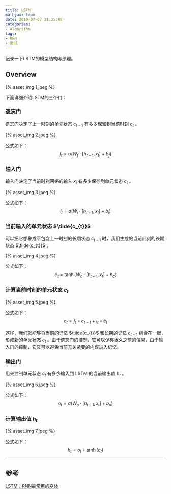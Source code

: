 ```yaml
---
title: LSTM
mathjax: true
date: 2019-07-07 21:35:09
categories:
- Algorithm
tags:
- RNN
- 面试
---
```

记录一下LSTM的模型结构与原理。

<!--more-->
## Overview
{% asset_img 1.jpeg %}

下面详细介绍LSTM的三个门：

### 遗忘门
遗忘门决定了上一时刻的单元状态 $c_{t-1}$ 有多少保留到当前时刻 $c_t$ 。

{% asset_img 2.jpeg %}

公式如下：
$$
f_t = \sigma(W_f \cdot [h_{t-1}, x_t] + b_f)
$$

### 输入门
输入门决定了当前时刻网络的输入 $x_t$ 有多少保存到单元状态 $c_t$ 。

{% asset_img 3.jpeg %}

公式如下：
$$
i_t = \sigma(W_i \cdot [h_{t-1}, x_t] + b_i)
$$

### 当前输入的单元状态 $\tilde{c_{t}}$
可以把它想象成不包含上一时刻的长期状态 $c_{t-1}$ 时，我们生成的当前此刻的长期状态 $\tilde{c_{t}}$ 。

{% asset_img 4.jpeg %}

公式如下：
$$
\tilde{c}_{t}=\tanh \left(W_{c} \cdot\left[h_{t-1}, x_{t}\right]+b_{c}\right)
$$

### 计算当前时刻的单元状态 $c_t$

{% asset_img 5.jpeg %}

公式如下：
$$
c_{t}=f_{t} \circ c_{t-1}+i_{t} \circ \tilde{c}_{t}
$$

这样，我们就能够将当前的记忆 $\tilde{c_{t}}$ 和长期的记忆 $c_{t-1}$ 组合在一起，形成新的单元状态 $c_t$ 。由于遗忘门的控制，它可以保存很久之前的信息，由于输入门的控制，它又可以避免当前无关紧要的内容进入记忆。

### 输出门
用来控制单元状态 $c_t$ 有多少输入到 LSTM 的当前输出值 $h_t$ 。

{% asset_img 6.jpeg %}

公式如下：
$$
o_{t}=\sigma\left(W_{o} \cdot\left[h_{t-1}, x_{t}\right]+b_{o}\right)
$$


### 计算输出值 $h_t$

{% asset_img 7.jpeg %}

公式如下：
$$
h_{t}=o_{t} \circ \tanh \left(c_{t}\right)
$$
___
## 参考
[LSTM：RNN最常用的变体](https://zhuanlan.zhihu.com/p/44124492)